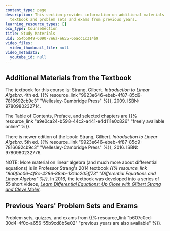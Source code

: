 ```yaml
---
content_type: page
description: This section provides information on additional materials from the course
  textbook and problem sets and exams from previous years.
learning_resource_types: []
ocw_type: CourseSection
title: Study Materials
uid: 554b5049-6090-7e6a-e655-66acc1c314b9
video_files:
  video_thumbnail_file: null
video_metadata:
  youtube_id: null
---
```


Additional Materials from the Textbook
--------------------------------------

The textbook for this course is: Strang, Gilbert. _Introduction to Linear Algebra_. 4th ed. {{% resource_link "9923e646-ebeb-4f87-85d9-7816692cb9c3" "Wellesley-Cambridge Press" %}}, 2009. ISBN: 9780980232714.

The Table of Contents, Preface, and selected chapters are {{% resource_link "a9e0ca24-b598-44c2-a441-e4d111e0c826" "freely available online" %}}.

There is newer edition of the book: Strang, Gilbert. _Introduction to Linear Algebra_. 5th ed. {{% resource_link "9923e646-ebeb-4f87-85d9-7816692cb9c3" "Wellesley-Cambridge Press" %}}, 2016. ISBN: 9780980232776.

NOTE: More material on linear algebra (and much more about differential equations) is in Professor Strang's 2014 textbook _{{% resource_link "8a0fbc06-4f8c-4286-88eb-131dc205ff73" "Differential Equations and Linear Algebra" %}}_. In 2016, the textbook was developed into a series of 55 short videos, _[Learn Differential Equations: Up Close with Gilbert Strang and Cleve Moler](/courses/res-18-009-learn-differential-equations-up-close-with-gilbert-strang-and-cleve-moler-fall-2015)._

Previous Years' Problem Sets and Exams
--------------------------------------

Problem sets, quizzes, and exams from {{% resource_link "b607c0cd-30d4-4f0c-a656-55b9cd8b5e02" "previous years are also available" %}}.